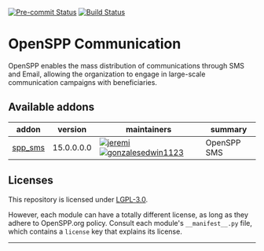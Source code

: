 
<!-- /!\ Non OCA Context : Set here the badge of your runbot / runboat instance. -->
[![Pre-commit Status](https://github.com/openspp/openspp-communication/actions/workflows/pre-commit.yml/badge.svg?branch=15.0)](https://github.com/openspp/openspp-communication/actions/workflows/pre-commit.yml?query=branch%3A15.0)
[![Build Status](https://github.com/openspp/openspp-communication/actions/workflows/test.yml/badge.svg?branch=15.0)](https://github.com/openspp/openspp-communication/actions/workflows/test.yml?query=branch%3A15.0)
<!-- [![codecov](https://codecov.io/gh/openspp/openspp-communication/branch/15.0/graph/badge.svg)](https://codecov.io/gh/openspp/openspp-communication) -->
<!-- /!\ Non OCA Context : Set here the badge of your translation instance. -->

<!-- /!\ do not modify above this line -->

# OpenSPP Communication

OpenSPP enables the mass distribution of communications through SMS and Email, allowing the organization to engage in large-scale communication campaigns with beneficiaries.

<!-- /!\ do not modify below this line -->

<!-- prettier-ignore-start -->

[//]: # (addons)

Available addons
----------------
addon | version | maintainers | summary
--- | --- | --- | ---
[spp_sms](spp_sms/) | 15.0.0.0.0 | [![jeremi](https://github.com/jeremi.png?size=30px)](https://github.com/jeremi) [![gonzalesedwin1123](https://github.com/gonzalesedwin1123.png?size=30px)](https://github.com/gonzalesedwin1123) | OpenSPP SMS

[//]: # (end addons)

<!-- prettier-ignore-end -->

## Licenses

This repository is licensed under [LGPL-3.0](LICENSE).

However, each module can have a totally different license, as long as they adhere to OpenSPP.org
policy. Consult each module's `__manifest__.py` file, which contains a `license` key
that explains its license.

----
<!-- /!\ Non OCA Context : Set here the full description of your organization. -->
